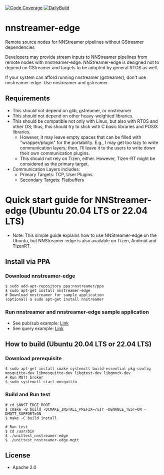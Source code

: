 [![Code Coverage](http://ci.nnstreamer.ai/nnstreamer-edge/ci/badge/codecoverage.svg)](http://ci.nnstreamer.ai/nnstreamer-edge/ci/gcov_html/index.html)
[![DailyBuild](http://ci.nnstreamer.ai/nnstreamer-edge/ci/daily-build/badge/daily_build_badge.svg)](http://ci.nnstreamer.ai/nnstreamer-edge/ci/daily-build/build_result/)

# nnstreamer-edge
Remote source nodes for NNStreamer pipelines without GStreamer dependencies

Developers may provide stream inputs to NNStreamer pipelines from remote nodes with nnstreamer-edge.
NNStreamer-edge is designed not to depend on GStreamer and targets to be adopted by general RTOS as well.

If your system can afford running nnstreamer (gstreamer), don't use nnstreamer-edge. Use nnstreamer and gstreamer.

## Requirements
- This should not depend on glib, gstreamer, or nnstreamer
- This should not depend on other heavy-weighted libraries.
- This should be compatible not only with Linux, but also with RTOS and other OS; thus, this should try to stick with C basic libraries and POSIX libraries.
    - However, it may leave empty spaces that can be filled with "wrapper/plugin" for the portability. E.g., I may get too lazy to write communication layers; then, I'll leave it to the users to write down their own communication plugins.
    - This should not rely on Tizen, either. However, Tizen-RT might be considered as the primary target.
- Communication Layers includes:
    - Primary Targets: TCP, User Plugins.
    - Secondary Targets: Flatbuffers

# Quick start guide for NNStreamer-edge (Ubuntu 20.04 LTS or 22.04 LTS)
 - Note: This simple guide explains how to use NNStreamer-edge on the Ubuntu, but NNStreamer-edge is also available on Tizen, Android and TizenRT.
## Install via PPA
### Download nnstreamer-edge
```
$ sudo add-apt-repository ppa:nnstreamer/ppa
$ sudo apt-get install nnstreamer-edge
# Download nnstreamer for sample application
(optional) $ sudo apt-get install nnstreamer
```
### Run nnstreamer and nnstreamer-edge sample application
 - See pub/sub example: [Link](https://nnstreamer.github.io/tutorial3_pubsub_mqtt.html)
 - See query example: [Link](https://nnstreamer.github.io/tutorial4_query.html)

## How to build (Ubuntu 20.04 LTS or 22.04 LTS)

### Download prerequisite
```
$ sudo apt-get install cmake systemctl build-essential pkg-config mosquitto-dev libmosquitto-dev libgtest-dev libgmock-dev
# Run MQTT broker
$ sudo systemctl start mosquitto
```

### Build and Run test
```
# cd $NNST_EDGE_ROOT
$ cmake -B build -DCMAKE_INSTALL_PREFIX=/usr -DENABLE_TEST=ON -DMQTT_SUPPORT=ON
$ make -C build install

# Run test
$ cd /usr/bin
$ ./unittest_nnstreamer-edge
$ ./unittest_nnstreamer-edge-mqtt
```

## License
- Apache 2.0
